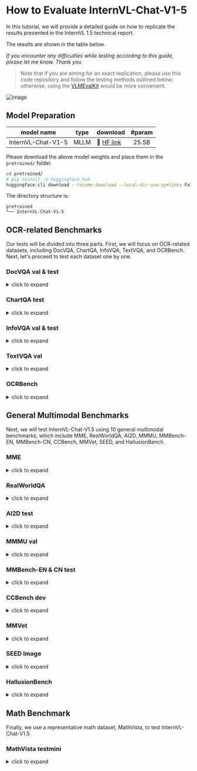 # How to Evaluate InternVL-Chat-V1-5

In this tutorial, we will provide a detailed guide on how to replicate the results presented in the InternVL 1.5 technical report. 

The results are shown in the table below.

_If you encounter any difficulties while testing according to this guide, please let me know. Thank you._

> Note that if you are aiming for an exact replication, please use this code repository and follow the testing methods outlined below; otherwise, using the [VLMEvalKit](https://github.com/open-compass/VLMEvalKit) would be more convenient.

![image](https://github.com/OpenGVLab/InternVL/assets/23737120/8b62d429-c689-426a-9267-2727b6430b6e)

## Model Preparation

| model name         | type  | download                                                          |  #param |
| ------------------ | ----- | ----------------------------------------------------------------- | :-----: |
| InternVL-Chat-V1-5 | MLLM  | 🤗 [HF link](https://huggingface.co/OpenGVLab/InternVL-Chat-V1-5) | 25.5B   |

Please download the above model weights and place them in the `pretrained/` folder.

```sh
cd pretrained/
# pip install -U huggingface_hub
huggingface-cli download --resume-download --local-dir-use-symlinks False OpenGVLab/InternVL-Chat-V1-5 --local-dir InternVL-Chat-V1-5
```

The directory structure is:

```
pretrained
└── InternVL-Chat-V1-5
```


## OCR-related Benchmarks

Our tests will be divided into three parts. First, we will focus on OCR-related datasets, including DocVQA, ChartQA, InfoVQA, TextVQA, and OCRBench. Next, let's proceed to test each dataset one by one.

### DocVQA val & test

<details>
<summary>click to expand</summary>
   
1. Download the DocVQA dataset using the following instructions:
   
    ```shell
    mkdir -p data/docvqa && cd data/docvqa
    
    # download images and annotations
    wget https://datasets.cvc.uab.es/rrc/DocVQA/train.tar.gz --no-check-certificate # (optional)
    wget https://datasets.cvc.uab.es/rrc/DocVQA/val.tar.gz --no-check-certificate
    wget https://datasets.cvc.uab.es/rrc/DocVQA/test.tar.gz --no-check-certificate
    
    # unzip files
    tar -zxvf train.tar.gz
    tar -zxvf val.tar.gz
    tar -zxvf test.tar.gz
    
    # download converted jsonl files
    wget https://ofasys-wlcb.oss-cn-wulanchabu.aliyuncs.com/Qwen-VL/evaluation/docvqa/train.jsonl
    wget https://ofasys-wlcb.oss-cn-wulanchabu.aliyuncs.com/Qwen-VL/evaluation/docvqa/val.jsonl
    wget https://ofasys-wlcb.oss-cn-wulanchabu.aliyuncs.com/Qwen-VL/evaluation/docvqa/test.jsonl
    cd ../..
    ```

2. After preparation is complete, the directory structure is:

   ```
   data
    ├── docvqa
    │   ├── test
    │   ├── test.jsonl
    │   ├── train
    │   ├── train.jsonl
    │   ├── val
    │   └── val.jsonl
   ```

3. Test the model with the following commands:

   We use a maximum of `18 tiles` to test the DocVQA dataset.
     
   ```shell
   # evaluation on the val set
   GPUS=8 sh evaluate.sh pretrained/InternVL-Chat-V1-5 vqa-docvqa-val --dynamic --max-num 18
   # evaluation on the test set
   GPUS=8 sh evaluate.sh pretrained/InternVL-Chat-V1-5 vqa-docvqa-test --dynamic --max-num 18
   ```

   The result of the validation set is:

   ```
   Overall ANLS: 0.9049
   ```

   For the test set, the test results need to be submitted to the [testing server](https://rrc.cvc.uab.es/?ch=17&com=tasks).

</details>

### ChartQA test

<details>
<summary>click to expand</summary>
   
1. Download the ChartQA dataset using the following instructions:
   
    ```shell
    mkdir -p data/chartqa && cd data/chartqa

   # download images from https://drive.google.com/file/d/1Lm_w6zeET1Hyl_9ks6w5nEsgpoyPHalV/view
   
   # download converted files
   wget https://ofasys-wlcb.oss-cn-wulanchabu.aliyuncs.com/Qwen-VL/evaluation/chartqa/train_human.jsonl
   wget https://ofasys-wlcb.oss-cn-wulanchabu.aliyuncs.com/Qwen-VL/evaluation/chartqa/train_augmented.jsonl
   wget https://ofasys-wlcb.oss-cn-wulanchabu.aliyuncs.com/Qwen-VL/evaluation/chartqa/test_human.jsonl
   wget https://ofasys-wlcb.oss-cn-wulanchabu.aliyuncs.com/Qwen-VL/evaluation/chartqa/test_augmented.jsonl
   
   cd ../..
    ```

2. After preparation is complete, the directory structure is:

   ```
   data
    ├── chartqa
    │   ├── ChartQA Dataset
    │   │    ├── test
    │   │    ├── train
    │   │    └── val
    │   ├── test_augmented.jsonl
    │   ├── test_human.jsonl
    │   ├── train_augmented.jsonl
    │   └── train_human.jsonl
   ```

3. Test the model with the following commands:

   We use a maximum of `12 tiles` to test the ChartQA dataset.
     
   ```shell
   # evaluation on the test set
   GPUS=8 sh evaluate.sh pretrained/InternVL-Chat-V1-5 vqa-chartqa-test --dynamic --max-num 12
   ```

   The result of the test set is:

   ```
   ['chartqa_test_human', {'relaxed_accuracy': 0.736}]
   ['chartqa_test_augmented', {'relaxed_accuracy': 0.9408}]
   # the average score = (73.6 + 94.08) / 2 = 83.8
   ```

</details>

### InfoVQA val & test

<details>
<summary>click to expand</summary>

1. Download the InfoVQA dataset using the following instructions:
   
    ```shell
    mkdir -p data/infographicsvqa && cd data/infographicsvqa

   # download images and annotations from https://rrc.cvc.uab.es/?ch=17&com=downloads
   # infographicsVQA_test_v1.0.json, infographicsVQA_val_v1.0_withQT.json, infographicVQA_train_v1.0.json
   
   # download converted files
   wget https://huggingface.co/OpenGVLab/InternVL/raw/main/infographicsvqa_val.jsonl -O val.jsonl
   wget https://huggingface.co/OpenGVLab/InternVL/raw/main/infographicsvqa_test.jsonl -O test.jsonl
   
   cd ../..
    ```

2. After preparation is complete, the directory structure is:

   ```
   data
    ├── infographicsvqa
    │   ├── infographicsvqa_images
    │   ├── infographicsVQA_test_v1.0.json
    │   ├── infographicsVQA_val_v1.0_withQT.json
    │   ├── infographicVQA_train_v1.0.json
    │   ├── test.jsonl
    │   └── val.jsonl
   ```

3. Test the model with the following commands:

   We use a maximum of `24 tiles` to test the InfoVQA dataset.
     
   ```shell
   # evaluation on the val set
   GPUS=8 sh evaluate.sh pretrained/InternVL-Chat-V1-5 vqa-infovqa-val --dynamic --max-num 24
   # evaluation on the test set
   GPUS=8 sh evaluate.sh pretrained/InternVL-Chat-V1-5 vqa-infovqa-test --dynamic --max-num 24
   ```

   The result of the val set is:

   ```
   Overall ANLS: 0.7235
   ```

   For the test set, the test results need to be submitted to the [testing server](https://rrc.cvc.uab.es/?ch=17&com=tasks).

</details>

### TextVQA val

<details>
<summary>click to expand</summary>

1. Download the TextVQA dataset using the following instructions:
   
    ```shell
    mkdir -p data/textvqa && cd data/textvqa

    # download images
    wget https://dl.fbaipublicfiles.com/textvqa/images/train_val_images.zip && unzip train_val_images.zip

    # download converted files
    wget https://ofasys-wlcb.oss-cn-wulanchabu.aliyuncs.com/Qwen-VL/evaluation/textvqa/textvqa_train_annotations.json
    wget https://ofasys-wlcb.oss-cn-wulanchabu.aliyuncs.com/Qwen-VL/evaluation/textvqa/textvqa_train_questions.json
    wget https://ofasys-wlcb.oss-cn-wulanchabu.aliyuncs.com/Qwen-VL/evaluation/textvqa/textvqa_train.jsonl
    wget https://ofasys-wlcb.oss-cn-wulanchabu.aliyuncs.com/Qwen-VL/evaluation/textvqa/textvqa_val_annotations.json
    wget https://ofasys-wlcb.oss-cn-wulanchabu.aliyuncs.com/Qwen-VL/evaluation/textvqa/textvqa_val_questions.json
    wget https://github.com/OpenGVLab/InternVL/releases/download/data/textvqa_val.jsonl
    wget https://github.com/OpenGVLab/InternVL/releases/download/data/textvqa_val_llava.jsonl
   
    cd ../..
    ```

2. After preparation is complete, the directory structure is:

   ```
   data
    ├── textvqa
    │   ├── textvqa_train_annotations.json
    │   ├── textvqa_train.jsonl
    │   ├── textvqa_train_questions.json
    │   ├── textvqa_val_annotations.json
    │   ├── textvqa_val.jsonl
    │   ├── textvqa_val_llava.jsonl
    │   ├── textvqa_val_questions.json
    │   └── train_images
   ```

3. Test the model with the following commands:

   We use a maximum of `24 tiles` to test the TextVQA dataset.
     
   ```shell
   # evaluation on the val set
   GPUS=8 sh evaluate.sh pretrained/InternVL-Chat-V1-5 vqa-textvqa-val --dynamic --max-num 24
   ```

   The result of the val set is:

   ```
   ['pretrained/InternVL-Chat-V1-5', 'textvqa_val', 0.8061000000000043]
   ```

</details>

### OCRBench

<details>
<summary>click to expand</summary>

Please use [VLMEvalKit](https://github.com/open-compass/VLMEvalKit) for the test of OCRBench.

The command to test InternVL-Chat-V1-5 on OCRBench using VLMEvalKit is:

```
torchrun --nproc-per-node=8 run.py --data OCRBench --model InternVL-Chat-V1-5 --verbose
```

The result is:
```
2024-04-29 00:28:29,681 - Evaluation - INFO - Score:
2024-04-29 00:28:29,681 - Evaluation - INFO - Text Recognition:238
2024-04-29 00:28:29,681 - Evaluation - INFO - Scene Text-centric VQA:178
2024-04-29 00:28:29,681 - Evaluation - INFO - Doc-oriented VQA:151
2024-04-29 00:28:29,681 - Evaluation - INFO - Key Information Extraction:153
2024-04-29 00:28:29,681 - Evaluation - INFO - Handwritten Mathematical Expression Recognition:4
2024-04-29 00:28:29,681 - Evaluation - INFO - Final Score:724
2024-04-29 00:28:29,681 - Evaluation - INFO - Final Score Norm:72.4
```

</details>

## General Multimodal Benchmarks

Next, we will test InternVL-Chat-V1.5 using 10 general multimodal benchmarks, which include MME, RealWorldQA, AI2D, MMMU, MMBench-EN, MMBench-CN, CCBench, MMVet, SEED, and HallusionBench.

### MME

<details>
<summary>click to expand</summary>

1. Download the MME dataset using the following instructions:
   
    ```shell
    mkdir -p data/mme && cd data/mme

    # 1. Download the data following the official instructions [here](https://github.com/BradyFU/Awesome-Multimodal-Large-Language-Models/tree/Evaluation).
    # 2. Downloaded images to `MME_Benchmark_release_version`.

    cd ../..
    ```

2. After preparation is complete, the directory structure is:

   ```
   data
    ├── mme
    │   └── MME_Benchmark_release_version
   ```

3. Single-GPU inference and evaluate:

   We use a maximum of `12 tiles` to test the MME dataset.
     
   ```shell
   # evaluation on the val set
   GPUS=1 sh evaluate.sh pretrained/InternVL-Chat-V1-5 mme --dynamic --max-num 12
   ```

   The result of MME is:

   ```
   total score: 1658.3683473389356
   
      existence  score: 190.0
      count  score: 175.0
      position  score: 171.66666666666669
      color  score: 178.33333333333331
      posters  score: 173.8095238095238
      celebrity  score: 142.05882352941177
      scene  score: 156.5
      landmark  score: 179.5
      artwork  score: 144.0
      OCR  score: 147.5
   
   
   =========== Cognition ===========
   total score: 533.5714285714286
   
      commonsense_reasoning  score: 133.57142857142858
      numerical_calculation  score: 117.5
      text_translation  score: 185.0
      code_reasoning  score: 97.5

   # 1658.3683473389356 + 533.5714285714286 = 2191.939775910364
   ```


</details>

### RealWorldQA

<details>
<summary>click to expand</summary>

Please use [VLMEvalKit](https://github.com/open-compass/VLMEvalKit) for the test of RealWorldQA.

The command to test InternVL-Chat-V1-5 on RealWorldQA using VLMEvalKit is:

```
torchrun --nproc-per-node=8 run.py --data RealWorldQA --model InternVL-Chat-V1-5 --verbose
```

The result is:
```
2024-04-29 00:35:13,282 - Evaluation - INFO - Score:
2024-04-29 00:35:13,282 - Evaluation - INFO -   split   Overall
0  none  0.660131
```

</details>

### AI2D test

<details>
<summary>click to expand</summary>

1. Download the AI2D dataset using the following instructions:
   
    ```shell
    mkdir -p data/ai2diagram && cd data/ai2diagram
    # download converted files
    wget https://huggingface.co/OpenGVLab/InternVL/raw/main/ai2d_test_vlmevalkit.jsonl -O test_vlmevalkit.jsonl
    wget https://huggingface.co/OpenGVLab/InternVL/resolve/main/AI2D_TEST.zip && unzip AI2D_TEST.zip
   
    # download images from Google drive (optional, provided by InternLM-XComposer)
    # https://drive.google.com/file/d/1dqqa3MnrxMXaU_K9JA6C83je32ibwdOY/view?usp=sharing
    # images should be placed in `data/ai2diagram/ai2d/abc_images` and `data/ai2diagram/ai2d/images`
    cd ../..
    ```

2. After preparation is complete, the directory structure is:

   ```
   data
    ├── ai2diagram
    │   ├── test_vlmevalkit.jsonl
    │   ├── ai2d # (optional)
    │   │    ├── abc_images
    │   │    └── images
    │   └── AI2D_TEST
   ```

3. Test the model with the following commands:

   We use a maximum of `6 tiles` to test the AI2D dataset.
     
   ```shell
   # evaluation on the test set
   GPUS=8 sh evaluate.sh pretrained/InternVL-Chat-V1-5 vqa-ai2d-test --dynamic
   ```

   The result of AI2D is:

   ```
   ai2diagram_test {'accuracy': 0.8073186528497409}
   ```

</details>

### MMMU val

<details>
<summary>click to expand</summary>

1. The evaluation code will automatically download the dataset from HuggingFace.
   
2. Test the model with the following commands:

   ```
   GPUS=8 sh evaluate.sh pretrained/InternVL-Chat-V1-5 mmmu-val --dynamic
   ```

   The result of MMMU val is:

   ```
   {'Overall-Art and Design': {'num': 120, 'acc': 0.608}, 'Art': {'num': 30, 'acc': 0.7}, 'Art_Theory': {'num': 30, 'acc': 0.8}, 'Design': {'num': 30, 'acc': 0.767}, 'Music': {'num': 30, 'acc': 0.167}, 'Overall-Business': {'num': 150, 'acc': 0.413}, 'Accounting': {'num': 30, 'acc': 0.467}, 'Economics': {'num': 30, 'acc': 0.4}, 'Finance': {'num': 30, 'acc': 0.4}, 'Manage': {'num': 30, 'acc': 0.4}, 'Marketing': {'num': 30, 'acc': 0.4}, 'Overall-Science': {'num': 150, 'acc': 0.38}, 'Biology': {'num': 30, 'acc': 0.6}, 'Chemistry': {'num': 30, 'acc': 0.233}, 'Geography': {'num': 30, 'acc': 0.4}, 'Math': {'num': 30, 'acc': 0.333}, 'Physics': {'num': 30, 'acc': 0.333}, 'Overall-Health and Medicine': {'num': 150, 'acc': 0.433}, 'Basic_Medical_Science': {'num': 30, 'acc': 0.5}, 'Clinical_Medicine': {'num': 30, 'acc': 0.5}, 'Diagnostics_and_Laboratory_Medicine': {'num': 30, 'acc': 0.333}, 'Pharmacy': {'num': 30, 'acc': 0.367}, 'Public_Health': {'num': 30, 'acc': 0.467}, 'Overall-Humanities and Social Science': {'num': 120, 'acc': 0.617}, 'History': {'num': 30, 'acc': 0.633}, 'Literature': {'num': 30, 'acc': 0.8}, 'Sociology': {'num': 30, 'acc': 0.567}, 'Psychology': {'num': 30, 'acc': 0.467}, 'Overall-Tech and Engineering': {'num': 210, 'acc': 0.362}, 'Agriculture': {'num': 30, 'acc': 0.567}, 'Architecture_and_Engineering': {'num': 30, 'acc': 0.267}, 'Computer_Science': {'num': 30, 'acc': 0.367}, 'Electronics': {'num': 30, 'acc': 0.3}, 'Energy_and_Power': {'num': 30, 'acc': 0.333}, 'Materials': {'num': 30, 'acc': 0.467}, 'Mechanical_Engineering': {'num': 30, 'acc': 0.233}, 'Overall': {'num': 900, 'acc': 0.452}}
   ```

</details>

### MMBench-EN & CN test

<details>
<summary>click to expand</summary>

1. Download the MMBench dataset using the following instructions:

   ```
   mkdir -p data/mmbench && cd data/mmbench
   
   # download csv files of mmbench
   wget http://opencompass.openxlab.space/utils/MMBench/CCBench_legacy.tsv
   wget https://download.openmmlab.com/mmclassification/datasets/mmbench/mmbench_dev_20230712.tsv
   wget https://download.openmmlab.com/mmclassification/datasets/mmbench/mmbench_dev_cn_20231003.tsv
   wget https://download.openmmlab.com/mmclassification/datasets/mmbench/mmbench_dev_en_20231003.tsv
   wget https://download.openmmlab.com/mmclassification/datasets/mmbench/mmbench_test_cn_20231003.tsv
   wget https://download.openmmlab.com/mmclassification/datasets/mmbench/mmbench_test_en_20231003.tsv
   
   cd ../..
   ```

2. After preparation is complete, the directory structure is:

   ```
   data
    ├── mmbench
    │   ├── CCBench_legacy.tsv
    │   ├── mmbench_dev_20230712.tsv
    │   ├── mmbench_dev_cn_20231003.tsv
    │   ├── mmbench_dev_en_20231003.tsv
    │   ├── mmbench_test_cn_20231003.tsv
    │   └── mmbench_test_en_20231003.tsv
   ```

3. Test the model with the following commands:

   We use a maximum of `6 tiles` to test the MMBench dataset.
     
   ```shell
   # evaluation on the test-en set
   GPUS=8 sh evaluate.sh pretrained/InternVL-Chat-V1-5 mmbench-test-en --dynamic
   # evaluation on the test-cn set
   GPUS=8 sh evaluate.sh pretrained/InternVL-Chat-V1-5 mmbench-test-cn --dynamic
   ```

   Submit the result to the [test server](mmbench.opencompass.org.cn). The result of MMBench is:

   ```
   # result of the test-en set
   A_Overall (test)	0.8217488789237668
   # result of the test-cn set
   A_Overall (test)	0.8195067264573991
   ```

</details>

### CCBench dev

<details>
<summary>click to expand</summary>

1. See the `MMBench-EN & CN test` part to prepare the CCBench data.

2. Test the model with the following commands:

   We use a maximum of `6 tiles` to test the CCBench dataset.
     
   ```shell
   # evaluation on the dev set
   GPUS=8 sh evaluate.sh pretrained/InternVL-Chat-V1-5 ccbench-dev --dynamic
   ```

   Submit the result to the [test server](mmbench.opencompass.org.cn). The result of CCBench is:

   ```
   A_Overall (dev)	0.7
   ```

</details>


</details>

### MMVet

<details>
<summary>click to expand</summary>

1. Download the MMVet dataset using the following instructions:

   ```
   mkdir -p data/mm-vet && cd data/mm-vet
   wget https://github.com/yuweihao/MM-Vet/releases/download/v1/mm-vet.zip
   unzip mm-vet.zip
   wget https://huggingface.co/OpenGVLab/InternVL/raw/main/llava-mm-vet.jsonl
   cd ../..
   ```

2. After preparation is complete, the directory structure is:

   ```
   data
    ├── mm-vet
    │   ├── images
    │   └── llava-mm-vet.jsonl
   ```

3. Test the model with the following commands:

   We use a maximum of `6 tiles` to test the MMVet dataset.
     
   ```shell
   # evaluation on the mmvet
   GPUS=8 sh evaluate.sh pretrained/InternVL-Chat-V1-5 mmvet --dynamic
   ```

   Submit the result to the [test server](https://huggingface.co/spaces/whyu/MM-Vet_Evaluator). The result of MMVet is:

   ```
   total
   62.7
   ```

</details>

### SEED Image

<details>
<summary>click to expand</summary>

1. Download the SEED dataset using the following instructions:

   ```
   mkdir -p data/SEED && cd data/SEED
   # 1. Follow the official instructions [Data Preparation for SEED-Bench-1](https://github.com/AILab-CVC/SEED-Bench/blob/main/DATASET.md#data-preparation-for-seed-bench-1)
   #    to download the images and the videos. Put images under `./data/SEED/SEED-Bench-image`.
   # 2. Extract the video frame in the middle from the downloaded videos, and put them under `./data/SEED/SEED-Bench-image`.
   #    LLaVA provided the script [`extract_video_frames.py`](../internvl_chat/tools/extract_video_frames.py) modified from the official one.

   wget https://huggingface.co/OpenGVLab/InternVL/raw/main/seed.jsonl
   cd ../..
   ```
   
2. After preparation is complete, the directory structure is:

   ```
   data
    ├── SEED
    │   ├── SEED-Bench-image
    │   └── seed.jsonl
   ```

3. Test the model with the following commands:

   ```shell
   sh evaluate.sh pretrained/InternVL-Chat-V1-5 seed --dynamic
   ```

   The result is:

   ```
   Acc@1: 0.6999444135630906
   length: 17990
   Accuracy for each data type:
   Data type Scene Understanding: 80.37%
   Data type Instance Identity: 80.45%
   Data type Instance Location: 78.03%
   Data type Instance Attributes: 72.39%
   Data type Instances Counting: 69.19%
   Data type Spatial Relation: 59.82%
   Data type Instance Interaction: 77.32%
   Data type Visual Reasoning: 78.85%
   Data type Text Understanding: 55.81%
   Data type Action Recognition: 54.08%
   Data type Action Prediction: 44.82%
   Data type Procedure Understanding: 40.18%
   Total accuracy: 69.99%
   Image accuracy: 75.99%
   Video accuracy: 47.27%
   ```

</details>


### HallusionBench

<details>
<summary>click to expand</summary>

Please use [VLMEvalKit](https://github.com/open-compass/VLMEvalKit) for the test of HallusionBench.

The command to test InternVL-Chat-V1-5 on HallusionBench using VLMEvalKit is:

```
torchrun --nproc-per-node=8 run.py --data HallusionBench --model InternVL-Chat-V1-5 --verbose
```

The result is:
```
2024-04-29 00:46:23,688 - Evaluation - INFO - Score:
2024-04-29 00:46:23,688 - Evaluation - INFO -           split       aAcc       fAcc       qAcc
0       Overall  66.771819  40.173410  40.879121
1            VD  63.620981  40.000000  34.296029
2            VS  71.944444  40.517241  51.123596
3     VD_figure  77.500000  65.853659  53.846154
4        VS_map  56.250000  18.181818  18.750000
5   VD_illusion  66.666667  41.935484  34.722222
6      VS_table  75.892857  46.428571  55.813953
7        VD_ocr  78.651685  58.139535  58.139535
8        VS_ocr  59.259259  38.461538  22.222222
9      VS_chart  81.538462  50.000000  72.368421
10     VD_video  51.176471  10.416667  13.043478
11      VD_math  56.481481  25.000000  27.777778
```

The final score reported in our technical report is the average: (66.771819 + 40.173410 + 40.879121) / 3 = 49.3

</details>

## Math Benchmark

Finally, we use a representative math dataset, MathVista, to test InternVL-Chat-V1.5.

### MathVista testmini

<details>
<summary>click to expand</summary>

1. Download the MathVista dataset using the following instructions:
   
   ```bash
   mkdir -p data/MathVista && cd data/MathVista
   wget https://huggingface.co/datasets/AI4Math/MathVista/raw/main/annot_testmini.json
   cd ../..
   ```

2. Test the model with the following commands:

   ```shell
   export OPENAI_API_KEY='your-openai-key'
   GPUS=8 sh evaluate.sh pretrained/InternVL-Chat-V1-5 mathvista-testmini --dynamic
   ```

   The result is:

   ```
   
   ```

</details>
